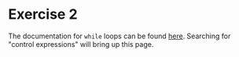 # Exercise 2

The documentation for `while` loops can be found [here](https://docs.ruby-lang.org/en/3.0.0/doc/syntax/control_expressions_rdoc.html#label-while+Loop).
Searching for "control expressions" will bring up this page.
